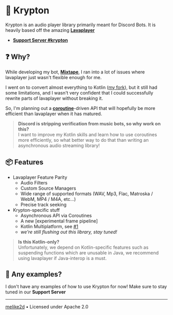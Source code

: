 # 🎹 Krypton

Krypton is an audio player library primarily meant for Discord Bots.
It is heavily based off the amazing [**Lavaplayer**](https://github.com/sedmelluq/lavaplayer)

- [**Support Server #krypton**](https://discord.gg/Vkbmb8kuH4)

## ❓ Why?

While developing my bot, [**Mixtape**](https://mixtape.systems), I ran into a lot of issues where lavaplayer 
just wasn't flexible enough for me.

I went on to convert almost everything to Kotlin ([my fork](https://github.com/mixtape-oss/lavaplayer)),
but it still had some limitations, and I wasn't very confident that I could successfully rewrite parts 
of lavaplayer without breaking it.

So, I'm planning out a [**coroutine**](https://github.com/kotlin/kotlinx.coroutines)-driven API that will hopefully
be more efficient than lavaplayer when it has matured.

> **Discord is stripping verification from music bots, so why work on this?**   
> I want to improve my Kotlin skills and learn how to use coroutines more efficiently, so what better way to do that 
> than writing an asynchronous audio streaming library!

## 📦 Features

- Lavaplayer Feature Parity
  - Audio Filters
  - Custom Source Managers
  - Wide range of supported formats (WAV, Mp3, Flac, Matroska / WebM, MP4 / M4A, etc...)
  - Precise track seeking
- Krypton-specific stuff
  - Asynchronous API via Coroutines
  - A new [experimental frame pipeline]
  - Kotlin Multiplatform, see [#1](https://github.com/krypton-lib/krypton/issues/1)
  - _we're still flushing out this library, stay tuned!_

> **Is this Kotlin-only?**    
> Unfortunately, we depend on Kotlin-specific features such as suspending functions which are 
> unusable in Java, we recommend using lavaplayer if Java-interop is a must.

## 🚀 Any examples?

I don't have any examples of how to use Krypton for now!
Make sure to stay tuned in our **Support Server**

---

[melike2d](https://2d.gay) &bull; Licensed under Apache 2.0
